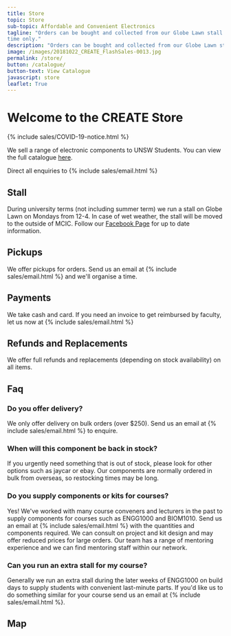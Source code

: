 ```yaml
---
title: Store
topic: Store
sub-topic: Affordable and Convenient Electronics
tagline: "Orders can be bought and collected from our Globe Lawn stall on Mondays from 12pm to 4pm during UNSW terms
time only."
description: "Orders can be bought and collected from our Globe Lawn stall on Mondays from 12pm to 4pm during UNSW terms time only."
image: /images/20181022_CREATE_FlashSales-0013.jpg
permalink: /store/
button: /catalogue/
button-text: View Catalogue
javascript: store
leaflet: True
---
```


# Welcome to the CREATE Store

{% include sales/COVID-19-notice.html %}

We sell a range of electronic components to UNSW Students. You can view the full catalogue [here](/catalogue).

Direct all enquiries to {% include sales/email.html %}

## Stall

During university terms (not including summer term) we run a stall on Globe Lawn on Mondays from 12-4. In case of wet weather, the stall will be moved to the outside of MCIC. Follow our [Facebook Page](https://www.facebook.com/CreateUnsw) for up to date information.

## Pickups

We offer pickups for orders. Send us an email at {% include sales/email.html %} and we'll organise a time.

## Payments

We take cash and card. If you need an invoice to get reimbursed by faculty, let us now at {% include sales/email.html %}

## Refunds and Replacements

We offer full refunds and replacements (depending on stock availability) on all items.

## Faq

### Do you offer delivery?

We only offer delivery on bulk orders (over $250). Send us an email at {% include sales/email.html %} to enquire.

### When will this component be back in stock?

If you urgently need something that is out of stock, please look for other options such as jaycar or ebay. Our components are normally ordered in bulk from overseas, so restocking times may be long.

### Do you supply components or kits for courses?

Yes! We've worked with many course conveners and lecturers in the past to supply components for courses such as ENGG1000 and BIOM1010. Send us an email at {% include sales/email.html %} with the quantities and components required. We can consult on project and kit design and may offer reduced prices for large orders. Our team has a range of mentoring experience and we can find mentoring staff within our network.

### Can you run an extra stall for my course?

Generally we run an extra stall during the later weeks of ENGG1000 on build days to supply students with convenient last-minute parts. If you'd like us to do something similar for your course send us an email at {% include sales/email.html %}.

## Map
<div id="salesmap"></div>
